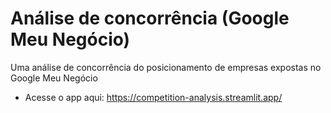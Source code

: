 # Análise de concorrência (Google Meu Negócio)
Uma análise de concorrência do posicionamento de empresas expostas no Google Meu Negócio 

- Acesse o app aqui: https://competition-analysis.streamlit.app/
